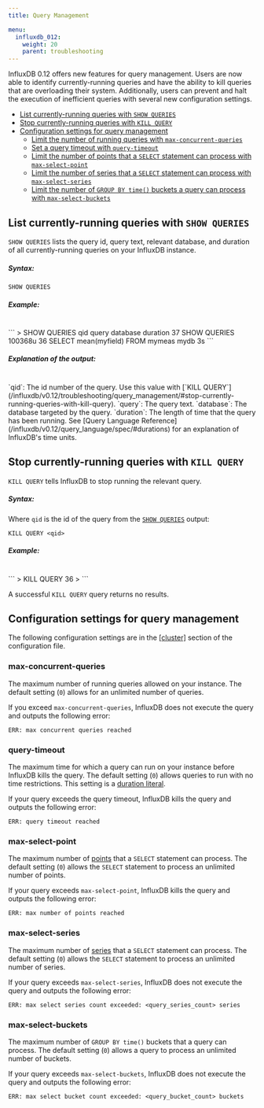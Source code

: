 ```yaml
---
title: Query Management

menu:
  influxdb_012:
    weight: 20
    parent: troubleshooting
---
```


InfluxDB 0.12 offers new features for query management.
Users are now able to identify currently-running queries and have the ability to
kill queries that are overloading their system.
Additionally, users can prevent and halt the execution of inefficient queries
with several new configuration settings.

* [List currently-running queries with `SHOW QUERIES`](/influxdb/v0.12/troubleshooting/query_management/#list-currently-running-queries-with-show-queries)
* [Stop currently-running queries with `KILL QUERY`](/influxdb/v0.12/troubleshooting/query_management/#stop-currently-running-queries-with-kill-query)
* [Configuration settings for query management](/influxdb/v0.12/troubleshooting/query_management/#configuration-settings-for-query-management)
    * [Limit the number of running queries with `max-concurrent-queries`](/influxdb/v0.12/troubleshooting/query_management/#max-concurrent-queries)
    * [Set a query timeout with `query-timeout`](/influxdb/v0.12/troubleshooting/query_management/#query-timeout)
    * [Limit the number of points that a `SELECT` statement can process with `max-select-point`](/influxdb/v0.12/troubleshooting/query_management/#max-select-point)
    * [Limit the number of series that a `SELECT` statement can process with `max-select-series`](/influxdb/v0.12/troubleshooting/query_management/#max-select-series)
    * [Limit the number of `GROUP BY time()` buckets a query can process with `max-select-buckets`](/influxdb/v0.12/troubleshooting/query_management/#max-select-buckets)

## List currently-running queries with `SHOW QUERIES`
`SHOW QUERIES` lists the query id, query text, relevant database, and duration
of all currently-running queries on your InfluxDB instance.

##### Syntax:
```
SHOW QUERIES
```

##### Example:
<br>
```
> SHOW QUERIES
qid	  query															               database		  duration
37	   SHOW QUERIES																                	  100368u
36	   SELECT mean(myfield) FROM mymeas   mydb        3s
```

##### Explanation of the output:
<br>
`qid`: The id number of the query. Use this value with [`KILL QUERY`](/influxdb/v0.12/troubleshooting/query_management/#stop-currently-running-queries-with-kill-query).  
`query`: The query text.  
`database`: The database targeted by the query.  
`duration`: The length of time that the query has been running.
See [Query Language Reference](/influxdb/v0.12/query_language/spec/#durations)
for an explanation of InfluxDB's time units.

## Stop currently-running queries with `KILL QUERY`
`KILL QUERY` tells InfluxDB to stop running the relevant query.

##### Syntax:
Where `qid` is the id of the query from the [`SHOW QUERIES`](/influxdb/v0.12/troubleshooting/query_management/#list-currently-running-queries-with-show-queries) output:
```
KILL QUERY <qid>
```

##### Example:
<br>
```
> KILL QUERY 36
>
```

A successful `KILL QUERY` query returns no results.

## Configuration settings for query management

The following configuration settings are in the
[[cluster]](/influxdb/v0.12/administration/config/#cluster) section of the
configuration file.

### max-concurrent-queries

The maximum number of running queries allowed on your instance.
The default setting (`0`) allows for an unlimited number of queries.

If you exceed `max-concurrent-queries`, InfluxDB does not execute the query and
outputs the following error:

```
ERR: max concurrent queries reached
```

### query-timeout

The maximum time for which a query can run on your instance before InfluxDB
kills the query.
The default setting (`0`) allows queries to run with no time restrictions.
This setting is a [duration literal](/influxdb/v0.12/query_language/spec/#durations).

If your query exceeds the query timeout, InfluxDB kills the query and outputs
the following error:

```
ERR: query timeout reached
```

### max-select-point

The maximum number of [points](/influxdb/v0.12/concepts/glossary/#point) that a
`SELECT` statement can process.
The default setting (`0`) allows the `SELECT` statement to process an unlimited
number of points.

If your query exceeds `max-select-point`, InfluxDB kills the query and outputs
the following error:

```
ERR: max number of points reached
```

### max-select-series

The maximum number of [series](/influxdb/v0.12/concepts/glossary/#series) that a
`SELECT` statement can process.
The default setting (`0`) allows the `SELECT` statement to process an unlimited
number of series.

If your query exceeds `max-select-series`, InfluxDB does not execute the query
and outputs the following error:

```
ERR: max select series count exceeded: <query_series_count> series
```

### max-select-buckets

The maximum number of `GROUP BY time()` buckets that a query can process.
The default setting (`0`) allows a query to process an unlimited number of
buckets.

If your query exceeds `max-select-buckets`, InfluxDB does not execute the query
and outputs the following error:

```
ERR: max select bucket count exceeded: <query_bucket_count> buckets
```
